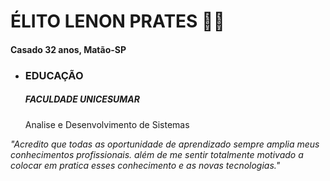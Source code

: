 # ÉLITO LENON PRATES :man_in_tuxedo:



#### Casado 32 anos, Matão-SP



- ### EDUCAÇÃO

  ##### FACULDADE UNICESUMAR

  Analise e Desenvolvimento de Sistemas



*"Acredito que todas as oportunidade de aprendizado sempre amplia meus conhecimentos profissionais. além de me sentir totalmente motivado a colocar em pratica esses conhecimento e as novas tecnologias."*
